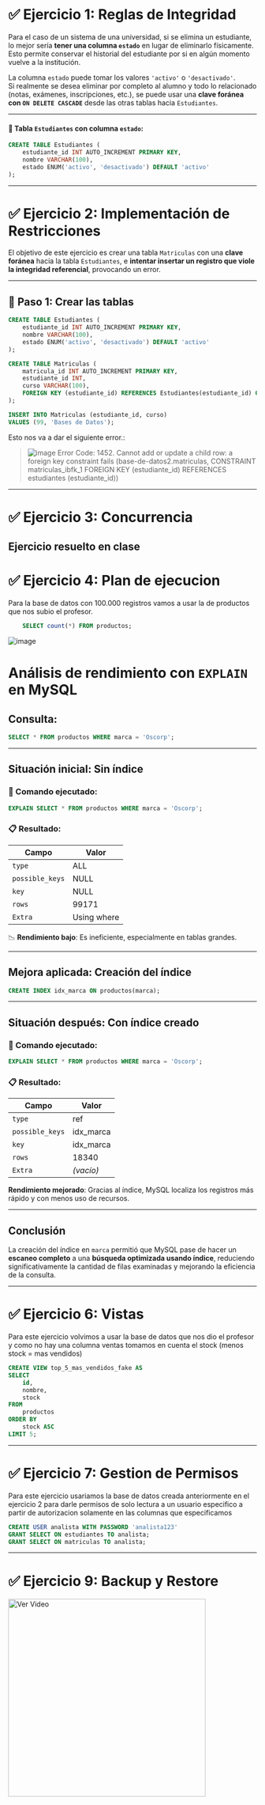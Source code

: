 # ✅ Ejercicio 1: Reglas de Integridad

Para el caso de un sistema de una universidad, si se elimina un estudiante, lo mejor sería **tener una columna `estado`** en lugar de eliminarlo físicamente. Esto permite conservar el historial del estudiante por si en algún momento vuelve a la institución.

La columna `estado` puede tomar los valores `'activo'` o `'desactivado'`.  
Si realmente se desea eliminar por completo al alumno y todo lo relacionado (notas, exámenes, inscripciones, etc.), se puede usar una **clave foránea con `ON DELETE CASCADE`** desde las otras tablas hacia `Estudiantes`.

---


#### 📄 Tabla `Estudiantes` con columna `estado`:

```sql
CREATE TABLE Estudiantes (
    estudiante_id INT AUTO_INCREMENT PRIMARY KEY,
    nombre VARCHAR(100),
    estado ENUM('activo', 'desactivado') DEFAULT 'activo'
);

```


---

# ✅ Ejercicio 2: Implementación de Restricciones

El objetivo de este ejercicio es crear una tabla `Matriculas` con una **clave foránea** hacia la tabla `Estudiantes`, e **intentar insertar un registro que viole la integridad referencial**, provocando un error.

---

## 🧱 Paso 1: Crear las tablas

```sql
CREATE TABLE Estudiantes (
    estudiante_id INT AUTO_INCREMENT PRIMARY KEY,
    nombre VARCHAR(100),
    estado ENUM('activo', 'desactivado') DEFAULT 'activo'
);

CREATE TABLE Matriculas (
    matricula_id INT AUTO_INCREMENT PRIMARY KEY,
    estudiante_id INT,
    curso VARCHAR(100),
    FOREIGN KEY (estudiante_id) REFERENCES Estudiantes(estudiante_id) ON DELETE CASCADE
);
```

```sql
INSERT INTO Matriculas (estudiante_id, curso)
VALUES (99, 'Bases de Datos');
```

Esto nos va a dar el siguiente error.:
> ![image](https://github.com/user-attachments/assets/bffb028c-2954-43a3-8198-5cee9f76118e)
Error Code: 1452. Cannot add or update a child row: a foreign key constraint fails (base-de-datos2.matriculas, CONSTRAINT matriculas_ibfk_1 FOREIGN KEY (estudiante_id) REFERENCES estudiantes (estudiante_id))

---

# ✅ Ejercicio 3: Concurrencia
Ejercicio resuelto en clase
---
# ✅ Ejercicio 4: Plan de ejecucion

Para la base de datos con 100.000 registros vamos a usar la de productos que nos subio el profesor.
```sql
    SELECT count(*) FROM productos;
```
![image](https://github.com/user-attachments/assets/cee7b39e-b408-4741-8a4a-7b985fa043d2)


# Análisis de rendimiento con `EXPLAIN` en MySQL

## Consulta:
```sql
SELECT * FROM productos WHERE marca = 'Oscorp';
```

---

## Situación inicial: **Sin índice**

### 🔎 Comando ejecutado:
```sql
EXPLAIN SELECT * FROM productos WHERE marca = 'Oscorp';
```

### 📋 Resultado:

| Campo         | Valor       |
|---------------|-------------|
| `type`        | ALL         |
| `possible_keys` | NULL     |
| `key`         | NULL        |
| `rows`        | 99171       |
| `Extra`       | Using where |

📉 **Rendimiento bajo**: Es ineficiente, especialmente en tablas grandes.

---

##  Mejora aplicada: **Creación del índice**
```sql
CREATE INDEX idx_marca ON productos(marca);
```

---

##  Situación después: **Con índice creado**

### 🔎 Comando ejecutado:
```sql
EXPLAIN SELECT * FROM productos WHERE marca = 'Oscorp';
```

### 📋 Resultado:

| Campo         | Valor         |
|---------------|---------------|
| `type`        | ref           |
| `possible_keys` | idx_marca   |
| `key`         | idx_marca     |
| `rows`        | 18340         |
| `Extra`       | *(vacío)*     |


**Rendimiento mejorado**: Gracias al índice, MySQL localiza los registros más rápido y con menos uso de recursos.

---

##  Conclusión

La creación del índice en `marca` permitió que MySQL pase de hacer un **escaneo completo** a una **búsqueda optimizada usando índice**, reduciendo significativamente la cantidad de filas examinadas y mejorando la eficiencia de la consulta.

---


# ✅ Ejercicio 6: Vistas

Para este ejercicio volvimos a usar la base de datos que nos dio el profesor y como no hay una columna ventas tomamos en cuenta el stock (menos stock = mas vendidos)
```sql
CREATE VIEW top_5_mas_vendidos_fake AS
SELECT 
    id,
    nombre,
    stock
FROM 
    productos
ORDER BY 
    stock ASC
LIMIT 5;

```
---
# ✅ Ejercicio 7: Gestion de Permisos
Para este ejercicio usariamos la base de datos creada anteriormente en el ejercicio 2 para darle permisos de solo lectura a un usuario especifico a partir de autorizacion solamente en las columnas que especificamos 

```sql
CREATE USER analista WITH PASSWORD 'analista123'
GRANT SELECT ON estudiantes TO analista;
GRANT SELECT ON matriculas TO analista;

```
---

# ✅ Ejercicio 9: Backup y Restore
<a href="https://drive.google.com/file/d/1oiAQmr0HCLfbwzfjGojo1P8ca0gl6n2M/view?usp=sharing" target="_blank">
  <img src="https://media.discordapp.net/attachments/1361782551143776257/1361910135194259557/image.png?ex=68007927&is=67ff27a7&hm=53304a89727d75262f32f75b607c11a6b34b73fa8563d392d958e0705f5f3896&=&format=webp&quality=lossless" alt="Ver Video" width="400"/>
</a>
